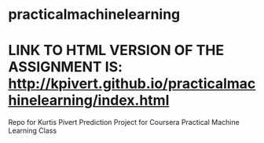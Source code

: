 # practicalmachinelearning
# **LINK TO HTML VERSION OF THE ASSIGNMENT IS: http://kpivert.github.io/practicalmachinelearning/index.html**

Repo for Kurtis Pivert Prediction Project for Coursera Practical Machine Learning Class
